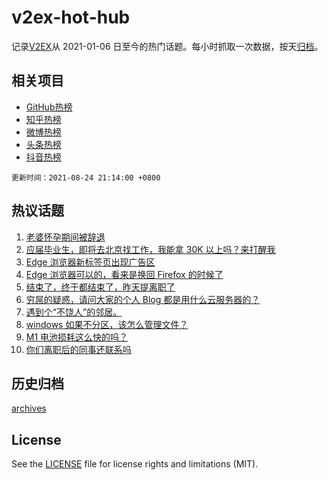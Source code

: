 # v2ex-hot-hub

 记录[V2EX](https://www.v2ex.com/)从 2021-01-06 日至今的热门话题。每小时抓取一次数据，按天[归档](archives)。
 
 ## 相关项目

- [GitHub热榜](https://github.com/lonnyzhang423/github-hot-hub)
- [知乎热榜](https://github.com/lonnyzhang423/zhihu-hot-hub)
- [微博热榜](https://github.com/lonnyzhang423/weibo-hot-hub)
- [头条热榜](https://github.com/lonnyzhang423/toutiao-hot-hub)
- [抖音热榜](https://github.com/lonnyzhang423/douyin-hot-hub)


 `更新时间：2021-08-24 21:14:00 +0800`

## 热议话题

1. [老婆怀孕期间被辞退](https://www.v2ex.com/t/797565)
1. [应届毕业生，即将去北京找工作，我能拿 30K 以上吗？来打醒我](https://www.v2ex.com/t/797586)
1. [Edge 浏览器新标签页出现广告区](https://www.v2ex.com/t/797669)
1. [Edge 浏览器可以的，看来是换回 Firefox 的时候了](https://www.v2ex.com/t/797673)
1. [结束了，终于都结束了，昨天提离职了](https://www.v2ex.com/t/797606)
1. [穷屌的疑惑，请问大家的个人 Blog 都是用什么云服务器的？](https://www.v2ex.com/t/797649)
1. [遇到个“不饶人”的邻居。](https://www.v2ex.com/t/797681)
1. [windows 如果不分区，该怎么管理文件？](https://www.v2ex.com/t/797639)
1. [M1 电池损耗这么快的吗？](https://www.v2ex.com/t/797709)
1. [你们离职后的同事还联系吗](https://www.v2ex.com/t/797597)

## 历史归档

[archives](archives)

## License

See the [LICENSE](LICENSE) file for license rights and limitations (MIT).
